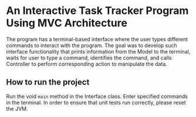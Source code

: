# An Interactive Task Tracker Program Using MVC Architecture

The program has a terminal-based interface where the user types different commands to interact with the program. The goal was to develop such interface functionality that prints information from the Model to the terminal, waits for user to type a command, identifies the command, and calls Controller to perform corresponding action to manipulate the data.

## How to run the project
Run the void `main` method in the Interface class.
Enter specified commands in the terminal. In order to ensure that unit tests run correctly, please reset the JVM.
